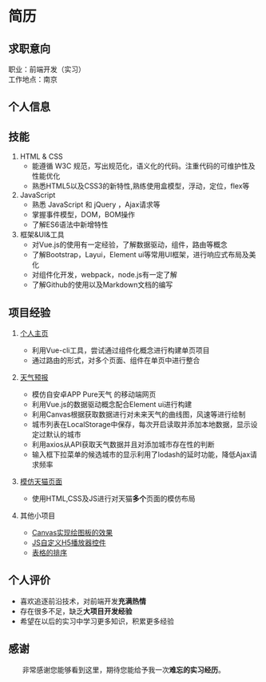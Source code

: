 # 简历

## 求职意向
职业：前端开发（实习）  
工作地点：南京

## 个人信息


## 技能
1. HTML & CSS
    * 能遵循 W3C 规范，写出规范化，语义化的代码。注重代码的可维护性及性能优化
    * 熟悉HTML5以及CSS3的新特性,熟练使用盒模型，浮动，定位，flex等
2. JavaScript
    * 熟悉 JavaScript 和 jQuery ，Ajax请求等
    * 掌握事件模型，DOM，BOM操作
    * 了解ES6语法中新增特性
3. 框架&UI&工具
    * 对Vue.js的使用有一定经验，了解数据驱动，组件，路由等概念
    * 了解Bootstrap，Layui，Element ui等常用UI框架，进行响应式布局及美化
    * 对组件化开发，webpack，node.js有一定了解
    * 了解Github的使用以及Markdown文档的编写
    
## 项目经验
1. [个人主页](http://summerscar.com/)
    * 利用Vue-cli工具，尝试通过组件化概念进行构建单页项目
    * 通过路由的形式，对多个页面、组件在单页中进行整合

2. [天气预报](http://summerscar.com/weather/weather.html)
    * 模仿自安卓APP Pure天气 的移动端网页
    * 利用Vue.js的数据驱动概念配合Element ui进行构建
    * 利用Canvas根据获取数据进行对未来天气的曲线图，风速等进行绘制
    * 城市列表在LocalStorage中保存，每次开启读取并添加本地数据，显示设定过默认的城市
    * 利用axios从API获取天气数据并且对添加城市存在性的判断
    * 输入框下拉菜单的候选城市的显示利用了lodash的延时功能，降低Ajax请求频率
    
3. [模仿天猫页面](http://summerscar.com/#/demos/tmall)
    * 使用HTML,CSS及JS进行对天猫**多个**页面的模仿布局
    
4. 其他小项目
    * [Canvas实现绘图板的效果](http://summerscar.com/canvasDraw/draw.html)
    * [JS自定义H5播放器控件](http://summerscar.com/player/video.html)
    * [表格的排序](http://summerscar.com/tableSort/tablesort.html)
    


## 个人评价
* 喜欢追逐前沿技术，对前端开发**充满热情**
* 存在很多不足，缺乏**大项目开发经验**
* 希望在以后的实习中学习更多知识，积累更多经验
 
  
## 感谢
　　非常感谢您能够看到这里，期待您能给予我一次**难忘的实习经历**。


